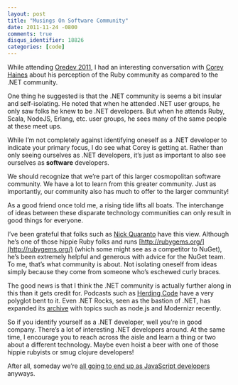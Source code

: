 ```yaml
---
layout: post
title: "Musings On Software Community"
date: 2011-11-24 -0800
comments: true
disqus_identifier: 18826
categories: [code]
---
```

While attending [Oredev 2011](http://oredev.org/2011/), I had an
interesting conversation with [Corey
Haines](http://coreyhaines.com/ "Corey Haines") about his perception of
the Ruby community as compared to the .NET community.

One thing he suggested is that the .NET community is seems a bit insular
and self-isolating. He noted that when he attended .NET user groups, he
only saw folks he knew to be .NET developers. But when he attends Ruby,
Scala, NodeJS, Erlang, etc. user groups, he sees many of the same people
at these meet ups.

While I’m not completely against identifying oneself as a .NET developer
to indicate your primary focus, I do see what Corey is getting at.
Rather than only seeing ourselves as .NET developers, it’s just as
important to also see ourselves as **software** developers.

We should recognize that we’re part of this larger cosmopolitan software
community. We have a lot to learn from this greater community. Just as
importantly, our community also has much to offer to the larger
community!

As a good friend once told me, a rising tide lifts all boats. The
interchange of ideas between these disparate technology communities can
only result in good things for everyone.

I’ve been grateful that folks such as [Nick
Quaranto](http://quaran.to/ "Nick Quaranto") have this view. Although
he’s one of those hippie Ruby folks and runs
[http://rubygems.org/](http://rubygems.org/) (which some might see as a
competitor to NuGet), he’s been extremely helpful and generous with
advice for the NuGet team. To me, that’s what community is about. Not
isolating oneself from ideas simply because they come from someone who’s
eschewed curly braces.

The good news is that I think the .NET community is actually further
along in this than it gets credit for. Podcasts such as [Herding
Code](http://herdingcode.com/ "Herding Code") have a very polyglot bent
to it. Even .NET Rocks, seen as the bastion of .NET, has expanded its
[archive](http://www.dotnetrocks.com/archives.aspx ".NET Rocks") with
topics such as node.js and Modernizr recently.

So if you identify yourself as a .NET developer, well you’re in good
company. There’s a lot of interesting .NET developers around. At the
same time, I encourage you to reach across the aisle and learn a thing
or two about a different technology. Maybe even hoist a beer with one of
those hippie rubyists or smug clojure developers!

After all, someday we’re [all going to end up as JavaScript
developers](http://www.codinghorror.com/blog/2007/07/the-principle-of-least-power.html "The Principle of Least Power")
anyways.

